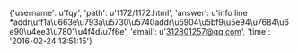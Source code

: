 {'username': u'fqy', 'path': u'1172/1172.html', 'answer': u'info line *addr\uff1a\u663e\u793a\u5730\u5740addr\u5904\u5bf9\u5e94\u7684\u6e90\u4ee3\u7801\u4f4d\u7f6e', 'email': u'312801257@qq.com', 'time': '2016-02-24:13:51:15'}